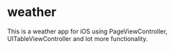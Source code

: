 # weather

This is a weather app for iOS using PageViewController, UITableViewController and lot more functionality.
